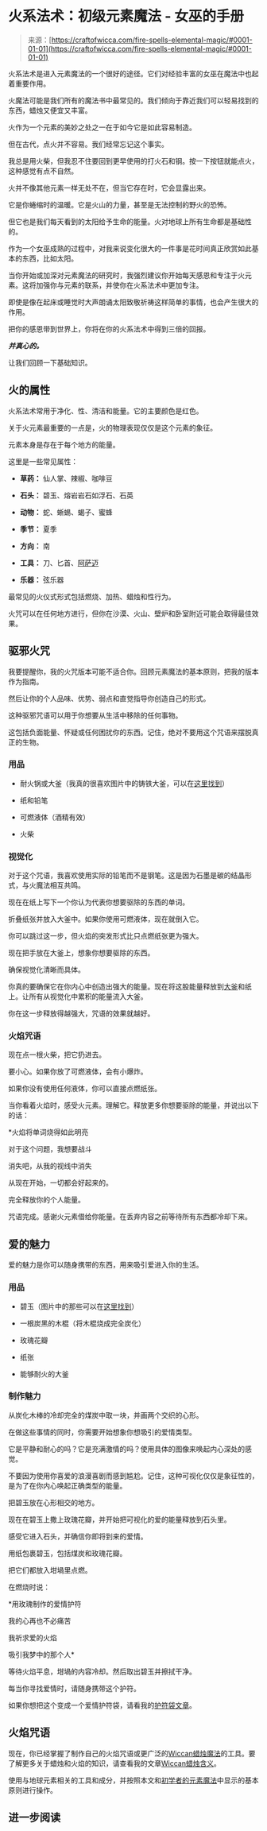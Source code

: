 <!--yml

类别：未分类

日期：2024-06-12 18:09:45

-->

# 火系法术：初级元素魔法 - 女巫的手册

> 来源：[https://craftofwicca.com/fire-spells-elemental-magic/#0001-01-01](https://craftofwicca.com/fire-spells-elemental-magic/#0001-01-01)

火系法术是进入元素魔法的一个很好的途径。它们对经验丰富的女巫在魔法中也起着重要作用。

火魔法可能是我们所有的魔法书中最常见的。我们倾向于靠近我们可以轻易找到的东西，蜡烛又便宜又丰富。

火作为一个元素的美妙之处之一在于如今它是如此容易制造。

但在古代，点火并不容易。我们经常忘记这个事实。

我总是用火柴，但我忍不住要回到更早使用的打火石和钢。按一下按钮就能点火，这种感觉有点不自然。

火并不像其他元素一样无处不在，但当它存在时，它会显露出来。

它是你蜷缩时的温暖。它是火山的力量，甚至是无法控制的野火的恐怖。

但它也是我们每天看到的太阳给予生命的能量。火对地球上所有生命都是基础性的。

作为一个女巫成熟的过程中，对我来说变化很大的一件事是花时间真正欣赏如此基本的东西，比如太阳。

当你开始或加深对元素魔法的研究时，我强烈建议你开始每天感恩和专注于火元素。这将加强你与元素的联系，并使你在火系法术中更加专注。

即使是像在起床或睡觉时大声朗诵太阳致敬祈祷这样简单的事情，也会产生很大的作用。

把你的感恩带到世界上，你将在你的火系法术中得到三倍的回报。

***并真心的。***

让我们回顾一下基础知识。

## 火的属性

火系法术常用于净化、性、清洁和能量。它的主要颜色是红色。

关于火元素最重要的一点是，火的物理表现仅仅是这个元素的象征。

元素本身是存在于每个地方的能量。

这里是一些常见属性：

*   **草药：** 仙人掌、辣椒、咖啡豆

+   **石头：** 碧玉、熔岩岩石如浮石、石英

+   **动物：** 蛇、蜥蜴、蝎子、蜜蜂

+   **季节：** 夏季

+   **方向：** 南

+   **工具：** 刀、匕首、[阿萨迈](https://craftofwicca.com/athame-ultimate-guide-ceremonial-blade/)

+   **乐器：** 弦乐器

最常见的火仪式形式包括燃烧、加热、蜡烛和性行为。

火咒可以在任何地方进行，但你在沙漠、火山、壁炉和卧室附近可能会取得最佳效果。

## 驱邪火咒

我要提醒你，我的火咒版本可能不适合你。回顾元素魔法的基本原则，把我的版本作为指南。

然后让你的个人品味、优势、弱点和直觉指导你创造自己的形式。

这种驱邪咒语可以用于你想要从生活中移除的任何事物。

这包括负面能量、怀疑或任何困扰你的东西。记住，绝对不要用这个咒语来摆脱真正的生物。

### 用品

+   耐火锅或大釜（我真的很喜欢图片中的铸铁大釜，可以在[这里找到](https://amzn.to/2F7UXbc)）

+   纸和铅笔

+   可燃液体（酒精有效）

+   火柴

### 视觉化

对于这个咒语，我喜欢使用实际的铅笔而不是钢笔。这是因为石墨是碳的结晶形式，与火魔法相互共鸣。

现在在纸上写下一个你认为代表你想要驱除的东西的单词。

折叠纸张并放入大釜中。如果你使用可燃液体，现在就倒入它。

你可以跳过这一步，但火焰的突发形式比只点燃纸张更为强大。

现在把手放在大釜上，想象你想要驱除的东西。

确保视觉化清晰而具体。

你真的要确保它在你内心中创造出强大的能量。现在将这股能量释放到[大釜](https://craftofwicca.com/5-essential-wiccan-kitchen-tools-for-making-anything/)和纸上。让所有从视觉化中累积的能量流入大釜。

你在这一步释放得越强大，咒语的效果就越好。

### 火焰咒语

现在点一根火柴，把它扔进去。

要小心。如果你放了可燃液体，会有小爆炸。

如果你没有使用任何液体，你可以直接点燃纸张。

当你看着火焰时，感受火元素。理解它。释放更多你想要驱除的能量，并说出以下的话：

*火焰将单词烧得如此明亮

对于这个问题，我想要战斗

消失吧，从我的视线中消失

从现在开始，一切都会好起来的。

完全释放你的个人能量。

咒语完成。感谢火元素借给你能量。在丢弃内容之前等待所有东西都冷却下来。

## 爱的魅力

爱的魅力是你可以随身携带的东西，用来吸引爱进入你的生活。

### 用品

+   碧玉（图片中的那些可以在[这里找到](https://amzn.to/2XZgBY2)）

+   一根炭黑的木棍（将木棍烧成完全炭化）

+   玫瑰花瓣

+   纸张

+   能够耐火的大釜

### 制作魅力

从炭化木棒的冷却完全的煤炭中取一块，并画两个交织的心形。

在做这些事情的同时，你需要开始想象你想吸引的爱情类型。

它是平静和耐心的吗？它是充满激情的吗？使用具体的图像来唤起内心深处的感觉。

不要因为使用你喜爱的浪漫喜剧而感到尴尬。记住，这种可视化仅仅是象征性的，是为了在你内心唤起正确类型的能量。

把碧玉放在心形相交的地方。

现在在碧玉上撒上玫瑰花瓣，并开始把可视化的爱的能量释放到石头里。

感受它进入石头，并确信你即将到来的爱情。

用纸包裹碧玉，包括煤炭和玫瑰花瓣。

把它们都放入坩堝里点燃。

在燃烧时说：

*用玫瑰制作的爱情护符

我的心再也不必痛苦

我祈求爱的火焰

吸引我梦中的那个人*

等待火焰平息，坩堝的内容冷却。然后取出碧玉并擦拭干净。

每当你寻找爱情时，请随身携带这个护符。

如果你想把这个变成一个爱情护符袋，请看我的[护符袋文章](https://craftofwicca.com/wiccan-charm-bag-recipes-spells/)。

## 火焰咒语

现在，你已经掌握了制作自己的火焰咒语或更广泛的[Wiccan蜡烛魔法](https://craftofwicca.com/power-of-wiccan-candle-magic/)的工具。要了解更多关于蜡烛和火焰的知识，请查看我的文章[Wiccan蜡烛含义](https://craftofwicca.com/wiccan-candles-meanings-colors-and-flames/)。

使用与地球元素相关的工具和成分，并按照本文和[初学者的元素魔法](https://craftofwicca.com/elemental-magic-for-beginners/)中显示的基本原则进行操作。

## 进一步阅读
